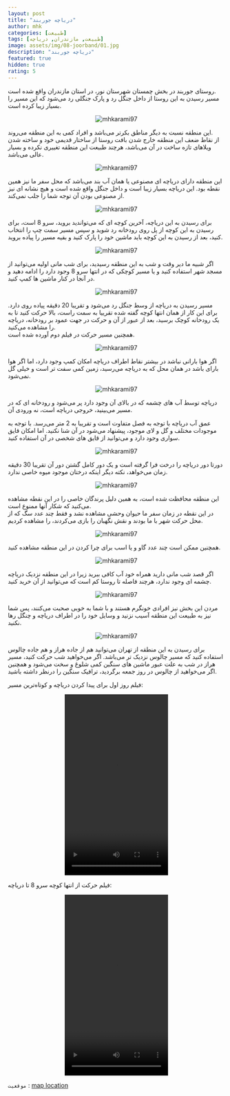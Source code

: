 ```yaml
---
layout: post
title: "دریاچه جوربند"
author: mhk
categories: [طبیعت]
tags: [طبیعت, مازندران, دریاچه]
image: assets/img/08-joorband/01.jpg
description: "دریاچه جوربند"
featured: true
hidden: true
rating: 5
---
```


روستای جوربند در بخش چمستان شهرستان نور، در استان مازندران واقع شده است.  
مسیر رسیدن به این روستا از داخل جنگل رد و پارک جنگلی رد می‌شود که این مسیر را بسیار زیبا کرده است.  

<p align="center">
  <img src="/assets/img/08-joorband/02.jpg" alt="mhkarami97" />
</p>

این منطقه نسبت به دیگر مناطق بکرتر می‌باشد و افراد کمی به این منطقه می‌روند.  
از نقاط ضعف این منطقه خارج شدن بافت روستا از ساختار قدیمی خود و ساخته شدن ویلاهای تازه ساخت در آن می‌باشد، هرچند طبیعت این منطقه تغییری نکرده و بسیار عالی می‌باشد.  

<p align="center">
  <img src="/assets/img/08-joorband/03.jpg" alt="mhkarami97" />
</p>

این منطقه دارای دریاچه ای مصنوعی یا همان آب بند می‌باشد که محل سفر ما نیز همین نقطه بود. این دریاچه بسیار زیبا است و داخل جنگل واقع شده است و هیچ نشانه ای نیز از مصنوعی بودن آن توجه شما را جلب نمی‌کند.  

<p align="center">
  <img src="/assets/img/08-joorband/04.jpg" alt="mhkarami97" />
</p>

برای رسیدن به این دریاچه، آخرین کوچه ای که می‌تواندید بروید، سرو 8 است، برای رسیدن به این کوچه از پل روی رودخانه رد شوید و سپس مسیر سمت چپ را انتخاب کنید، بعد از رسیدن به این کوچه باید ماشین خود را پارک کنید و بقیه مسیر را پیاده بروید.  

<p align="center">
  <img src="/assets/img/08-joorband/05.jpg" alt="mhkarami97" />
</p>

اگر شبیه ما دیر وقت و شب به این منطقه رسیدید، برای شب مانی اولیه می‌توانید از مسجد شهر استفاده کنید و یا مسیر کوچکی که در انتها سرو 8 وجود دارد را ادامه دهید و در آنجا در کنار ماشین ها کمپ کنید.  

<p align="center">
  <img src="/assets/img/08-joorband/06.jpg" alt="mhkarami97" />
</p>

مسیر رسیدن به دریاچه از وسط جنگل رد می‌شود و تقریبا 20 دقیقه پیاده روی دارد. برای این کار از همان انتها کوچه گفته شده تقرییا به سمت راست، بالا حرکت کنید تا به یک رودخانه کوچک برسید، بعد از عبور از آن و حرکت در جهت عمود بر رودخانه، دریاچه را مشاهده می‌کنید.  
همچنین مسیر حرکت در فیلم دوم آورده شده است.  

<p align="center">
  <img src="/assets/img/08-joorband/07.jpg" alt="mhkarami97" />
</p>

اگر هوا بارانی نباشد در بیشتر نقاط اطراف دریاچه امکان کمپ وجود دارد، اما اگر هوا بارای باشد در همان محل که به دریاچه می‌رسید، زمین کمی سفت تر است و خیلی گل نمی‌شود.

<p align="center">
  <img src="/assets/img/08-joorband/08.jpg" alt="mhkarami97" />
</p>

دریاچه توسط آب های چشمه که در بالای آن وجود دارد پر می‌شود و رودخانه ای که در مسیر می‌بینید، خروجی دریاچه است، نه ورودی آن.  

عمق آب دریاچه با توجه به فصل متفاوت است و تقریبا به 2 متر می‌رسد. با توجه به موجودات مختلف و گل و لای موجود، پیشنهاد می‌شود در آن شنا نکنید. اما امکان قایق سواری وجود دارد و می‌توانید از قایق های شخصی در آن استفاده کنید.  

<p align="center">
  <img src="/assets/img/08-joorband/09.jpg" alt="mhkarami97" />
</p>

دورتا دور دریاچه را درخت فرا گرفته است و یک دور کامل گشتن دور آن تقریبا 30 دقیقه زمان می‌خواهد، نکته دیگر اینکه درختان موجود میوه خاصی ندارد.  

<p align="center">
  <img src="/assets/img/08-joorband/10.jpg" alt="mhkarami97" />
</p>

این منطقه محافظت شده است، به همین دلیل پرندگان خاصی را در این نقطه مشاهده می‌کنید که شکار آنها ممنوع است.  
در این نقطه در زمان سفر ما حیوان وحشی مشاهده نشد و فقط چند عدد سگ که از محل حرکت شهر با ما بودند و نقش نگهبان را بازی می‌کردند، را مشاهده کردیم.  

<p align="center">
  <img src="/assets/img/08-joorband/11.jpg" alt="mhkarami97" />
</p>

همچنین ممکن است چند عدد گاو و یا اسب برای چرا کردن در این منطقه مشاهده کنید.  

<p align="center">
  <img src="/assets/img/08-joorband/12.jpg" alt="mhkarami97" />
</p>

اگر قصد شب مانی دارید همراه خود آب کافی ببرید زیرا در این منطقه نزدیک دریاچه چشمه ای وجود ندارد، هرچند فاصله تا روستا کم است که می‌توانید از آن خرید کنید.  

<p align="center">
  <img src="/assets/img/08-joorband/13.jpg" alt="mhkarami97" />
</p>

مردن این بخش نیز افرادی خونگرم هستند و با شما به خوبی صحبت می‌کنند، پس شما نیز به طبیعت این منطقه آسیب نزنید و وسایل خود را در اطراف دریاچه و چنگل رها نکنید.  

<p align="center">
  <img src="/assets/img/08-joorband/14.jpg" alt="mhkarami97" />
</p>

برای رسیدن به این منطقه از تهران می‌توانید هم از جاده هراز و هم جاده چالوس استفاده کنید که مسیر چالوس نزدیک تر می‌باشد. اگر می‌خواهید شب حرکت کنید، مسیر هراز در شب به علت عبور ماشین های سنگین کمی شلوغ و سخت می‌شود و همچنین اگر می‌خواهید از چالوس در روز جمعه برگردید، ترافیک سنگین را درنظر داشته باشید.  

فیلم روز اول برای پیدا کردن دریاچه و کوتاه‌ترین مسیر:  

<p align="center">
<video width="240" height="420" controls>
  <source src="/assets/img/08-joorband/02.mp4" type="video/mp4">
</video>
</p>

فیلم حرکت از انتها کوچه سرو 8 تا دریاچه:  

<p align="center">
<video width="240" height="420" controls>
  <source src="/assets/img/08-joorband/01.mp4" type="video/mp4">
</video>
</p>

`موقعیت` : [map location](https://www.google.com/maps/place/Joorband,+Mazandaran+Province/data=!4m2!3m1!1s0x3f8faeb77af8a1c1:0x632a6f734db8318c?sa=X&ved=2ahUKEwiZxLP7ovfyAhUs4YUKHQWVBd4Q8gF6BAheEAE)
